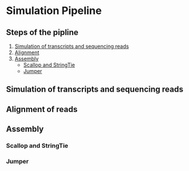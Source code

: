 # Simulation Pipeline

## Steps of the pipline

  1. [Simulation of transcripts and sequencing reads](#simulate)
  2. [Alignment](#align)
  3. [Assembly](#assembly)
     * [Scallop and StringTie](#existing)
     * [Jumper](#jumper)

<a name="simulate"></a>
## Simulation of transcripts and sequencing reads

<a name="align"></a>
## Alignment of reads

<a name="assembly"></a>
## Assembly


<a name="existing"></a>
### Scallop and StringTie

<a name="jumper"></a>
### Jumper

